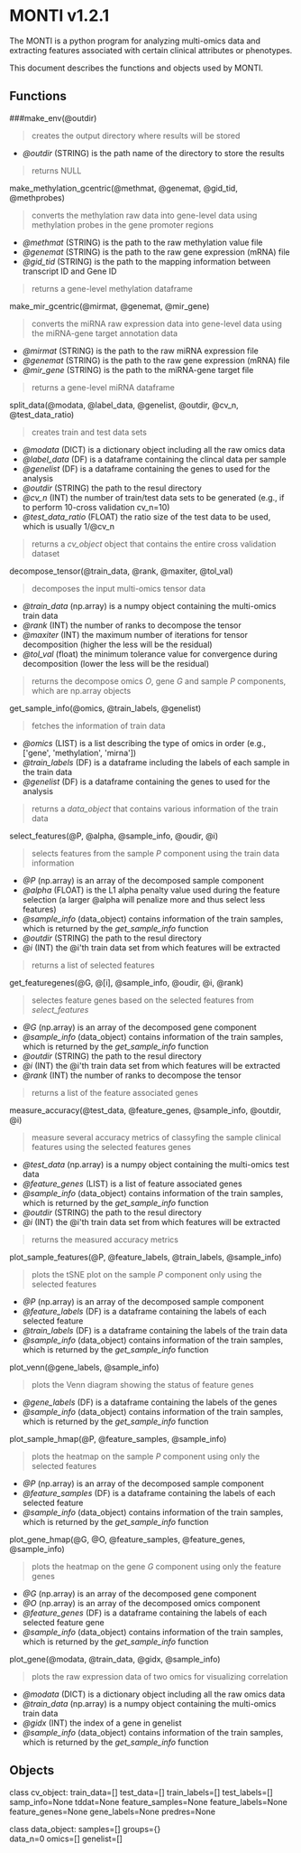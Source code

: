 # MONTI v1.2.1

The MONTI is a python program for analyzing multi-omics data and extracting features associated with certain clinical attributes or phenotypes.

This document describes the functions and objects used by MONTI.

## Functions

###make_env(@outdir)
> creates the output directory where results will be stored
- *@outdir* (STRING) is the path name of the directory to store the results
> returns NULL


make_methylation_gcentric(@methmat, @genemat, @gid_tid, @methprobes)
> converts the methylation raw data into gene-level data using methylation probes in the gene promoter regions
- *@methmat* (STRING) is the path to the raw methylation value file
- *@genemat* (STRING) is the path to the raw gene expression (mRNA) file
- *@gid_tid* (STRING) is the path to the mapping information between transcript ID and Gene ID
> returns a gene-level methylation dataframe


make_mir_gcentric(@mirmat, @genemat, @mir_gene)
> converts the miRNA raw expression data into gene-level data using the miRNA-gene target annotation data
- *@mirmat* (STRING) is the path to the raw miRNA expression file
- *@genemat* (STRING) is the path to the raw gene expression (mRNA) file
- *@mir_gene* (STRING) is the path to the miRNA-gene target file
> returns a gene-level miRNA dataframe


split_data(@modata, @label_data, @genelist, @outdir, @cv_n, @test_data_ratio)
> creates train and test data sets
- *@modata* (DICT) is a dictionary object including all the raw omics data
- *@label_data* (DF) is a dataframe containing the clincal data per sample
- *@genelist* (DF) is a dataframe containing the genes to used for the analysis
- *@outdir* (STRING) the path to the resul directory
- *@cv_n* (INT) the number of train/test data sets to be generated (e.g., if to perform 10-cross validation cv_n=10)
- *@test_data_ratio* (FLOAT) the ratio size of the test data to be used, which is usually 1/@cv_n
> returns a *cv_object* object that contains the entire cross validation dataset


decompose_tensor(@train_data, @rank, @maxiter, @tol_val)
> decomposes the input multi-omics tensor data
- *@train_data* (np.array) is a numpy object containing the multi-omics train data
- *@rank* (INT) the number of ranks to decompose the tensor
- *@maxiter* (INT) the maximum number of iterations for tensor decomposition (higher the less will be the residual)
- *@tol_val* (float) the minimum tolerance value for convergence during decomposition (lower the less will be the residual)
> returns the decompose omics *O*, gene *G* and sample *P* components, which are np.array objects


get_sample_info(@omics, @train_labels, @genelist)
> fetches the information of train data
- *@omics* (LIST) is a list describing the type of omics in order (e.g., ['gene', 'methylation', 'mirna'])
- *@train_labels* (DF) is a dataframe including the labels of each sample in the train data
- *@genelist* (DF) is a dataframe containing the genes to used for the analysis
> returns a *data_object* that contains various information of the train data


select_features(@P, @alpha, @sample_info, @oudir, @i)
> selects features from the sample *P* component using the train data information
- *@P* (np.array) is an array of the decomposed sample component
- *@alpha* (FLOAT) is the L1 alpha penalty value used during the feature selection (a larger @alpha will penalize more and thus select less features)
- *@sample_info* (data_object) contains information of the train samples, which is returned by the *get_sample_info* function
- *@outdir* (STRING) the path to the resul directory
- *@i* (INT) the @i'th train data set from which features will be extracted
> returns a list of selected features


get_featuregenes(@G, @[i], @sample_info, @oudir, @i, @rank)
> selectes feature genes based on the selected features from *select_features*
- *@G* (np.array) is an array of the decomposed gene component
- *@sample_info* (data_object) contains information of the train samples, which is returned by the *get_sample_info* function
- *@outdir* (STRING) the path to the resul directory
- *@i* (INT) the @i'th train data set from which features will be extracted
- *@rank* (INT) the number of ranks to decompose the tensor
> returns a list of the feature associated genes


measure_accuracy(@test_data, @feature_genes, @sample_info, @outdir, @i)
> measure several accuracy metrics of classyfing the sample clinical features using the selected features genes 
- *@test_data* (np.array) is a numpy object containing the multi-omics test data
- *@feature_genes* (LIST) is a list of feature associated genes
- *@sample_info* (data_object) contains information of the train samples, which is returned by the *get_sample_info* function
- *@outdir* (STRING) the path to the resul directory
- *@i* (INT) the @i'th train data set from which features will be extracted
> returns the measured accuracy metrics


plot_sample_features(@P, @feature_labels, @train_labels, @sample_info)
> plots the tSNE plot on the sample *P* component only using the selected features
- *@P* (np.array) is an array of the decomposed sample component
- *@feature_labels* (DF) is a dataframe containing the labels of each selected feature
- *@train_labels* (DF) is a dataframe containing the labels of the train data
- *@sample_info* (data_object) contains information of the train samples, which is returned by the *get_sample_info* function


plot_venn(@gene_labels, @sample_info)
> plots the Venn diagram showing the status of feature genes
- *@gene_labels* (DF) is a dataframe containing the labels of the genes
- *@sample_info* (data_object) contains information of the train samples, which is returned by the *get_sample_info* function


plot_sample_hmap(@P, @feature_samples, @sample_info)
> plots the heatmap on the sample *P* component using only the selected features
- *@P* (np.array) is an array of the decomposed sample component
- *@feature_samples* (DF) is a dataframe containing the labels of each selected feature
- *@sample_info* (data_object) contains information of the train samples, which is returned by the *get_sample_info* function


plot_gene_hmap(@G, @O, @feature_samples, @feature_genes, @sample_info)
> plots the heatmap on the gene *G* component using only the feature genes
- *@G* (np.array) is an array of the decomposed gene component
- *@O* (np.array) is an array of the decomposed omics component
- *@feature_genes* (DF) is a dataframe containing the labels of each selected feature gene
- *@sample_info* (data_object) contains information of the train samples, which is returned by the *get_sample_info* function


plot_gene(@modata, @train_data, @gidx, @sample_info)
> plots the raw expression data of two omics for visualizing correlation
- *@modata* (DICT) is a dictionary object including all the raw omics data
- *@train_data* (np.array) is a numpy object containing the multi-omics train data
- *@gidx* (INT) the index of a gene in genelist
- *@sample_info* (data_object) contains information of the train samples, which is returned by the *get_sample_info* function



## Objects

class cv_object:
	train_data=[]
	test_data=[]
	train_labels=[]
	test_labels=[]
	samp_info=None
	tddat=None
	feature_samples=None
	feature_labels=None
	feature_genes=None
	gene_labels=None
	predres=None


class data_object:
	samples=[]
	groups={}	
	data_n=0
	omics=[]
	genelist=[]


